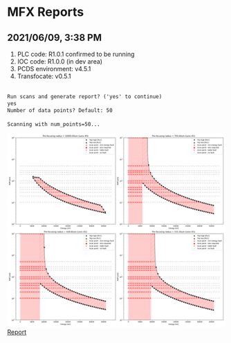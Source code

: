 MFX Reports
===========

2021/06/09, 3:38 PM
-------------------

1. PLC code: R1.0.1 confirmed to be running
2. IOC code: R1.0.0 (in dev area)
3. PCDS environment: v4.5.1
4. Transfocate: v0.5.1

```

Run scans and generate report? ('yes' to continue)
yes
Number of data points? Default: 50

Scanning with num_points=50...
```

![Summary](data/20210609_1538/summary.png)
[Report](report_20210609_1538.pdf)
